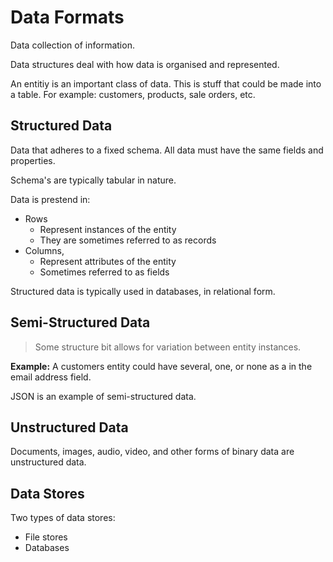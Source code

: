 
# Data Formats

Data collection of information.

Data structures deal with how data is organised and represented.

An entitiy is an important class of data. This is stuff that could be made into a table. For example:
customers, products, sale orders, etc.

## Structured Data

Data that adheres to a fixed schema. All data must have the same fields and properties.

Schema's are typically tabular in nature.

Data is prestend in:
- Rows
    - Represent instances of the entity
    - They are sometimes referred to as records
- Columns,
    - Represent attributes of the entity
    - Sometimes referred to as fields

Structured data is typically used in databases, in relational form.

## Semi-Structured Data

> Some structure bit allows for variation between entity instances.

**Example:** A customers entity could have several, one, or none as a in the email address field.

JSON is an example of semi-structured data.

## Unstructured Data

Documents, images, audio, video, and other forms of binary data are unstructured data.

## Data Stores

Two types of data stores:
- File stores
- Databases

